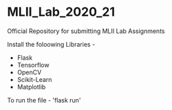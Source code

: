 # MLII_Lab_2020_21
Official Repository for submitting MLII Lab Assignments

Install the foloowing Libraries - 
* Flask
* Tensorflow
* OpenCV
* Scikit-Learn
* Matplotlib

To run the file - 
'flask run'
